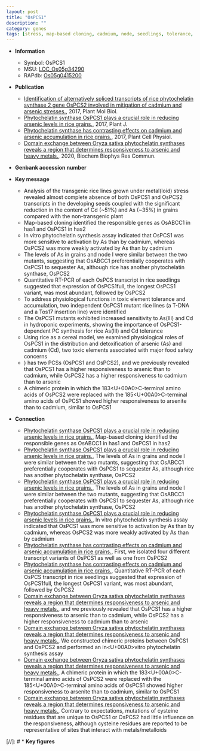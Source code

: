 ```yaml
---
layout: post
title: "OsPCS1"
description: ""
category: genes
tags: [stress, map-based cloning, cadmium, node, seedlings, tolerance, arsenite]
---
```


* **Information**  
    + Symbol: OsPCS1  
    + MSU: [LOC_Os05g34290](http://rice.plantbiology.msu.edu/cgi-bin/ORF_infopage.cgi?orf=LOC_Os05g34290)  
    + RAPdb: [Os05g0415200](http://rapdb.dna.affrc.go.jp/viewer/gbrowse_details/irgsp1?name=Os05g0415200)  

* **Publication**  
    + [Identification of alternatively spliced transcripts of rice phytochelatin synthase 2 gene OsPCS2 involved in mitigation of cadmium and arsenic stresses.](http://www.ncbi.nlm.nih.gov/pubmed?term=Identification+of+alternatively+spliced+transcripts+of+rice+phytochelatin+synthase+2+gene+OsPCS2+involved+in+mitigation+of+cadmium+and+arsenic+stresses.%5BTitle%5D), 2017, Plant Mol Biol.
    + [Phytochelatin synthase OsPCS1 plays a crucial role in reducing arsenic levels in rice grains.](http://www.ncbi.nlm.nih.gov/pubmed?term=Phytochelatin+synthase+OsPCS1+plays+a+crucial+role+in+reducing+arsenic+levels+in+rice+grains.%5BTitle%5D), 2017, Plant J.
    + [Phytochelatin synthase has contrasting effects on cadmium and arsenic accumulation in rice grains.](http://www.ncbi.nlm.nih.gov/pubmed?term=Phytochelatin+synthase+has+contrasting+effects+on+cadmium+and+arsenic+accumulation+in+rice+grains.%5BTitle%5D), 2017, Plant Cell Physiol.
    + [Domain exchange between Oryza sativa phytochelatin synthases reveals a region that determines responsiveness to arsenic and heavy metals.](http://www.ncbi.nlm.nih.gov/pubmed?term=Domain+exchange+between+Oryza+sativa+phytochelatin+synthases+reveals+a+region+that+determines+responsiveness+to+arsenic+and+heavy+metals.%5BTitle%5D), 2020, Biochem Biophys Res Commun.

* **Genbank accession number**  

* **Key message**  
    + Analysis of the transgenic rice lines grown under metal(loid) stress revealed almost complete absence of both OsPCS1 and OsPCS2 transcripts in the developing seeds coupled with the significant reduction in the content of Cd (~51%) and As (~35%) in grains compared with the non-transgenic plant
    + Map-based cloning identified the responsible genes as OsABCC1 in has1 and OsPCS1 in has2
    + In vitro phytochelatin synthesis assay indicated that OsPCS1 was more sensitive to activation by As than by cadmium, whereas OsPCS2 was more weakly activated by As than by cadmium
    + The levels of As in grains and node I were similar between the two mutants, suggesting that OsABCC1 preferentially cooperates with OsPCS1 to sequester As, although rice has another phytochelatin synthase, OsPCS2
    + Quantitative RT-PCR of each OsPCS transcript in rice seedlings suggested that expression of OsPCS1full, the longest OsPCS1 variant, was most abundant, followed by OsPCS2
    + To address physiological functions in toxic element tolerance and accumulation, two independent OsPCS1 mutant rice lines (a T-DNA and a Tos17 insertion line) were identified
    + The OsPCS1 mutants exhibited increased sensitivity to As(III) and Cd in hydroponic experiments, showing the importance of OsPCS1-dependent PC synthesis for rice As(III) and Cd tolerance
    + Using rice as a cereal model, we examined physiological roles of OsPCS1 in the distribution and detoxification of arsenic (As) and cadmium (Cd), two toxic elements associated with major food safety concerns
    + ) has two PCSs (OsPCS1 and OsPCS2), and we previously revealed that OsPCS1 has a higher responsiveness to arsenic than to cadmium, while OsPCS2 has a higher responsiveness to cadmium than to arsenic
    + A chimeric protein in which the 183<U+00A0>C-terminal amino acids of OsPCS2 were replaced with the 185<U+00A0>C-terminal amino acids of OsPCS1 showed higher responsiveness to arsenite than to cadmium, similar to OsPCS1

* **Connection**  
    + [Phytochelatin synthase OsPCS1 plays a crucial role in reducing arsenic levels in rice grains.](http://www.ncbi.nlm.nih.gov/pubmed?term=Phytochelatin+synthase+OsPCS1+plays+a+crucial+role+in+reducing+arsenic+levels+in+rice+grains.%5BTitle%5D),  Map-based cloning identified the responsible genes as OsABCC1 in has1 and OsPCS1 in has2
    + [Phytochelatin synthase OsPCS1 plays a crucial role in reducing arsenic levels in rice grains.](http://www.ncbi.nlm.nih.gov/pubmed?term=Phytochelatin+synthase+OsPCS1+plays+a+crucial+role+in+reducing+arsenic+levels+in+rice+grains.%5BTitle%5D),  The levels of As in grains and node I were similar between the two mutants, suggesting that OsABCC1 preferentially cooperates with OsPCS1 to sequester As, although rice has another phytochelatin synthase, OsPCS2
    + [Phytochelatin synthase OsPCS1 plays a crucial role in reducing arsenic levels in rice grains.](http://www.ncbi.nlm.nih.gov/pubmed?term=Phytochelatin+synthase+OsPCS1+plays+a+crucial+role+in+reducing+arsenic+levels+in+rice+grains.%5BTitle%5D),  The levels of As in grains and node I were similar between the two mutants, suggesting that OsABCC1 preferentially cooperates with OsPCS1 to sequester As, although rice has another phytochelatin synthase, OsPCS2
    + [Phytochelatin synthase OsPCS1 plays a crucial role in reducing arsenic levels in rice grains.](http://www.ncbi.nlm.nih.gov/pubmed?term=Phytochelatin+synthase+OsPCS1+plays+a+crucial+role+in+reducing+arsenic+levels+in+rice+grains.%5BTitle%5D),  In vitro phytochelatin synthesis assay indicated that OsPCS1 was more sensitive to activation by As than by cadmium, whereas OsPCS2 was more weakly activated by As than by cadmium
    + [Phytochelatin synthase has contrasting effects on cadmium and arsenic accumulation in rice grains.](http://www.ncbi.nlm.nih.gov/pubmed?term=Phytochelatin+synthase+has+contrasting+effects+on+cadmium+and+arsenic+accumulation+in+rice+grains.%5BTitle%5D),  First, we isolated four different transcript variants of OsPCS1 as well as one from OsPCS2
    + [Phytochelatin synthase has contrasting effects on cadmium and arsenic accumulation in rice grains.](http://www.ncbi.nlm.nih.gov/pubmed?term=Phytochelatin+synthase+has+contrasting+effects+on+cadmium+and+arsenic+accumulation+in+rice+grains.%5BTitle%5D),  Quantitative RT-PCR of each OsPCS transcript in rice seedlings suggested that expression of OsPCS1full, the longest OsPCS1 variant, was most abundant, followed by OsPCS2
    + [Domain exchange between Oryza sativa phytochelatin synthases reveals a region that determines responsiveness to arsenic and heavy metals.](OsPCS1+and+OsPCS2), and we previously revealed that OsPCS1 has a higher responsiveness to arsenic than to cadmium, while OsPCS2 has a higher responsiveness to cadmium than to arsenic
    + [Domain exchange between Oryza sativa phytochelatin synthases reveals a region that determines responsiveness to arsenic and heavy metals.](http://www.ncbi.nlm.nih.gov/pubmed?term=Domain+exchange+between+Oryza+sativa+phytochelatin+synthases+reveals+a+region+that+determines+responsiveness+to+arsenic+and+heavy+metals.%5BTitle%5D),  We constructed chimeric proteins between OsPCS1 and OsPCS2 and performed an in<U+00A0>vitro phytochelatin synthesis assay
    + [Domain exchange between Oryza sativa phytochelatin synthases reveals a region that determines responsiveness to arsenic and heavy metals.](http://www.ncbi.nlm.nih.gov/pubmed?term=Domain+exchange+between+Oryza+sativa+phytochelatin+synthases+reveals+a+region+that+determines+responsiveness+to+arsenic+and+heavy+metals.%5BTitle%5D),  A chimeric protein in which the 183<U+00A0>C-terminal amino acids of OsPCS2 were replaced with the 185<U+00A0>C-terminal amino acids of OsPCS1 showed higher responsiveness to arsenite than to cadmium, similar to OsPCS1
    + [Domain exchange between Oryza sativa phytochelatin synthases reveals a region that determines responsiveness to arsenic and heavy metals.](http://www.ncbi.nlm.nih.gov/pubmed?term=Domain+exchange+between+Oryza+sativa+phytochelatin+synthases+reveals+a+region+that+determines+responsiveness+to+arsenic+and+heavy+metals.%5BTitle%5D),  Contrary to expectations, mutations of cysteine residues that are unique to OsPCS1 or OsPCS2 had little influence on the responsiveness, although cysteine residues are reported to be representative of sites that interact with metals/metalloids

[//]: # * **Key figures**  


